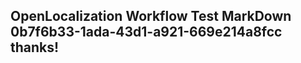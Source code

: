 <properties
ms.topic="hero-topic"
ms.test1="hero-topic"
ms.test2="test"/>

## OpenLocalization Workflow Test MarkDown 0b7f6b33-1ada-43d1-a921-669e214a8fcc thanks!
